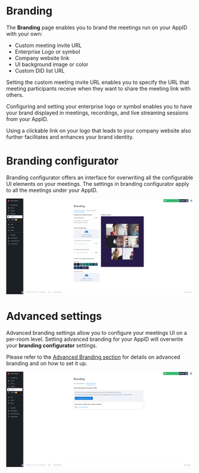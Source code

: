 # Branding

The **Branding** page enables you to brand the meetings run on your AppID with your own:

* Custom meeting invite URL
* Enterprise Logo or symbol
* Company website link
* UI background image or color
* Custom DID list URL

Setting the custom meeting invite URL enables you to specify the URL that meeting participants receive when they want to share the meeting link with others.

Configuring and setting your enterprise logo or symbol enables you to have your brand displayed in meetings, recordings, and live streaming sessions from your AppID.  

Using a clickable link on your logo that leads to your company website also further facilitates and enhances your brand identity.

**Branding configurator**
=========================

Branding configurator offers an interface for overwriting all the configurable UI elements on your meetings. The settings in branding configurator apply to all the meetings under your AppID.

![](../images/675cf05-branding_simple.png "branding_simple.png")

**Advanced settings**
=====================

Advanced branding settings allow you to configure your meetings UI on a per-room level. Setting advanced branding for your AppID will overwrite your **branding configurator** settings.

Please refer to the [Advanced Branding section](jaas-prefs-advanced-branding) for details on advanced branding and on how to set it up.

![](../images/48f912e-branding_advanced.png "branding_advanced.png")
